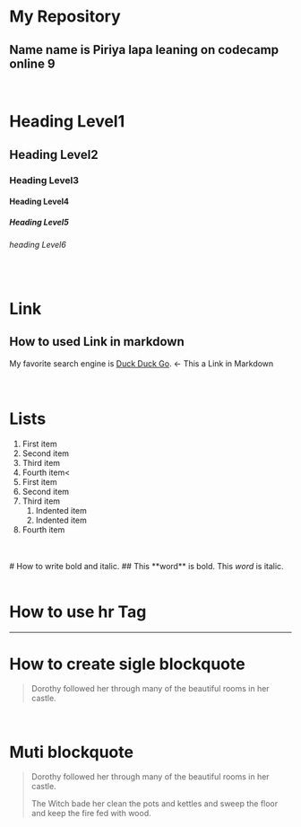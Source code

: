 # My Repository
## Name name is Piriya lapa leaning on codecamp online 9
<br>

# Heading Level1 
## Heading Level2 
### Heading Level3
#### Heading Level4
##### Heading Level5
###### heading Level6  
<br>
   
# Link
## How to used Link in markdown
My favorite search engine is [Duck Duck Go](https://duckduckgo.com "The best search engine for privacy"). <- This a Link in Markdown<br>
<br>
<br>
# Lists
1. First item
2. Second item
3. Third item
4. Fourth item<
1. First item
2. Second item
3. Third item
    1. Indented item
    2. Indented item
4. Fourth item<br>
<br>
<br>
# How to write bold and italic.
## This **word** is bold. This <em>word</em> is italic. <br>
<br>

# How to use hr Tag 
* * *

# How to create  sigle blockquote 
> Dorothy followed her through many of the beautiful rooms in her castle.
<br>

# Muti blockquote 
> Dorothy followed her through many of the beautiful rooms in her castle.
>
> The Witch bade her clean the pots and kettles and sweep the floor and keep the fire fed with wood.